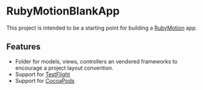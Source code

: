 # RubyMotionBlankApp

This project is intended to be a starting point for building a [RubyMotion](http://www.rubymotion.com/) app.

## Features

* Folder for models, views, controllers an vendored frameworks to encourage a project layout convention.
* Support for [TestFlight](http://www.rubymotion.com/developer-center/articles/testflight/)
* Support for [CocoaPods](http://www.rubymotion.com/developer-center/articles/cocoapods/)
